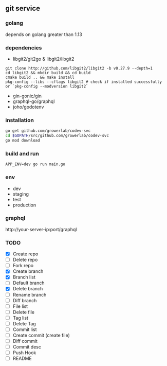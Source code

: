 ## git service

### golang
depends on golang greater than 1.13

### dependencies
- libgit2/git2go & libgit2/libgit2
```
git clone http://github.com/libgit2/libgit2 -b v0.27.9 --depth=1
cd libgit2 && mkdir build && cd build
cmake build .. && make install
pkg-config --libs --cflags libgit2 # check if installed successfully or `pkg-config --modversion libgit2`
```
- gin-gonic/gin
- graphql-go/graphql
- joho/godotenv

### installation
``` bash
go get github.com/growerlab/codev-svc
cd $GOPATH/src/github.com/growerlab/codev-svc
go mod download
```

### build and run
`APP_ENV=dev go run main.go`

### env
- dev
- staging
- test
- production

### graphql
http://your-server-ip:port/graphql


### TODO
- [x] Create repo
- [ ] Delete repo
- [ ] Fork repo
- [x] Create branch
- [x] Branch list
- [ ] Default branch
- [x] Delete branch
- [ ] Rename branch
- [ ] Diff branch
- [ ] File list
- [ ] Delete file
- [ ] Tag list
- [ ] Delete Tag
- [ ] Commit list
- [ ] Create commit (create file)
- [ ] Diff commit
- [ ] Commit desc
- [ ] Push Hook
- [ ] README